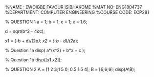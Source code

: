 %NAME :         EWOIGBE FAVOUR ISIBHAKOME
%MAT NO:        ENG1804737
%DEPARTMENT:    COMPUTER ENGINEERING
%COURSE CODE:   ECP281

% QUESTION 1
a = 1;
b = 1;
c = 1;
x = 1.6;

d = sqrt(b^2 - 4*a*c);

x1 = (-b + d)/(2*a);
x2 = (-b - d)/(2*a);


% Question 1a
disp( a*(x^2) + b*x + c );

% Question 1b
disp([x1 x2]);



% QUESTION 2
A = [1 2 3;1 5 0; 0.5 1.5 4];
B = [6;6;6];
disp(A\B);
